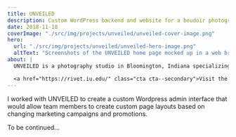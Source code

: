 ```yaml
---
title: UNVEILED
description: Custom WordPress backend and website for a boudoir photography studio
date: 2018-11-18
coverImage: "./src/img/projects/unveiled/unveiled-cover-image.png"
hero:
  url: "./src/img/projects/unveiled/unveiled-hero-image.png"
  altText: "Screenshots of the UNVEILED home page mocked up in a web browser"
about: |
  UNVEILED is a photography studio in Bloomington, Indiana specializing in boudoir and modern glamour photo shoots.

  <a href="https://rivet.iu.edu/" class="cta cta--secondary">Visit the site</a>
---
```

I worked with UNVEILED to create a custom Wordpress admin interface that would allow team members to create custom page layouts based on changing marketing campaigns and promotions.

To be continued...

